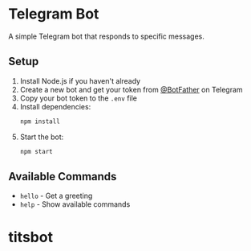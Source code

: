 # Telegram Bot

A simple Telegram bot that responds to specific messages.

## Setup

1. Install Node.js if you haven't already
2. Create a new bot and get your token from [@BotFather](https://t.me/botfather) on Telegram
3. Copy your bot token to the `.env` file
4. Install dependencies:
   ```bash
   npm install
   ```
5. Start the bot:
   ```bash
   npm start
   ```

## Available Commands
- `hello` - Get a greeting
- `help` - Show available commands
# titsbot
